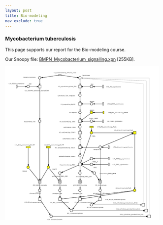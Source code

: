 ```yaml
---
layout: post
title: Bio-modeling
nav_exclude: true
---
```


### Mycobacterium tuberculosis

This page supports our report for the Bio-modeling course. 

Our Snoopy file: <a href="../assets/docs/BMPN_Mycobacterium_signalling.xpn">BMPN_Mycobacterium_signalling.xpn</a> [255KB].

<img src="../assets/img/Mycobacterium_signalling.png" width="500"/>